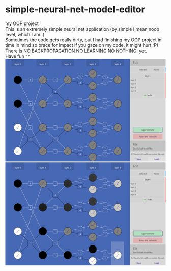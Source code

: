 # simple-neural-net-model-editor
my OOP project  
This is an extremely simple neural net application (by simple I mean noob level, which I am..)  
Sometimes the code gets really dirty, but I had finishing my OOP project in time in mind so brace for impact if you gaze on my code, it might hurt :P)  
There is NO BACKPROPAGATION NO LEARNING NO NOTHING. yet.  
Have fun ^^  
![Screenshot](screenshots/1.png)
![Screenshot](screenshots/2.png)